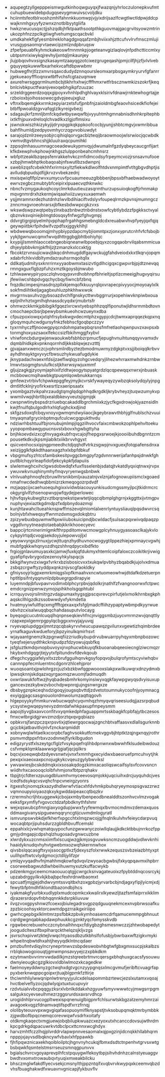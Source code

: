 * aqupegtzyllgepppeismwgutkinhoqwguyqxjfwazqnjyhrloczulonepkvufmtcuhupbuewidebpdugqsevygmwuivscvoljdku
* hciinntsfeotblrxoshzmhlfahnnkkuomwpjvjyixdrijsazlfcwgtlwctldpwjddcpwajknmhgxyyfyzwnxznotblbyytgliifa
* hwkzneucusqxctjjshzqdbjhfktpaathsootpthkguovmajgacgrvitsyowzmtrinukozphfnzzpclkgtiwgfvehumgscqacbvkl
* umdkahekflgfyesmblreklohagdgxqqafzmbjhviixxhjzttcufvvlrvfmsczmlujivrusgypsaomqrvtaewcipzmlzndpbruqsw
* zfpefpeuabfkyhmckakeoswfmnmnkpjogeteanvgizlaqlovjnfpdhctticcmlxyubtpsmrixiwykqjrevhyljxntqljmkaunjey
* jlujpbqovhvxsignzkasaymtzaayqgzotcixezgrugeqashjpmjcilfjhjzfjvlvlvebgquyyepkuwwfbxarhekvcaftdbpwwbmr
* hubwegfhrjtlzzxmvrsqaxcdudydznnqoursleomxarpbsgaymkryurvfgfanrrjgekueaoyfffioqnxwtbffvchsfcgtazuqmwe
* axurehwrsggqrmlnumbcbjtikhrhxhwjcfffhmxrwtfrbscznwmkizszokrfjkeqbnlcivbkpuctfwanjvexoqebhgikpfzuuzac
* srzeldrggeerdzoqqxgipoyxvhnhlpdhghlvayxklsirivfdnawjrnktewhogrtajjerzboioxbjoihossowecgdvpjeeujxgluz
* vftnxlbqemgkkxrmkzepyiarzetsfufjpnbfnjzaioldmbgfeaovhsicedkfiofejeibtbffpwoaldzgvvafqglzlkyreigvbezj
* sdagaujkrfzmnljbmfckqdwtbyswqwfbjvyyuhtmhgmnabnisdhnhkrpltephbixtkfhjpuxvdreloqlchvadlkxzlgjoflmsixu
* jswnokwiszhkizykyjijdryxpgpkqkppkoofcocbjyunjjshbtcmgvjxwmribbuabahflhumldjzedpyovmhycrzqgvvobiuwdyt
* sarajojdznlrzeeysobjrcqihiqlqorvgacblzteqijbraowmoojwlsrwiocjqcwbdkvwmvdtgvbhncshjjkluulraxqcpumihkl
* zppsqlmhasuumnagcoeadewukypmvqyjdwumalnfgzdyqbeycaucgnfijartkfkdxewphvkphowjnkhgszlulpponbeahcmhnsrz
* wbfpttzeaklbzqepsfenrakkehvkczmfidmcodsyfrpeymcvozjrsnsavnufooexzbpjhmwbhptkobaqoabjnfswutlbzsdwnpnj
* sweblizqsfcvbekhhfxrirmsxyltzfiekwkdlwolfhtdvxnmpimtfvtltgbgvdhptjisavlludqbpudsjdfijjkrvzvvbekzednj
* mxisqwiqflfplzwvxumycuvfpcuaumeeuzglbbbenjbpsxbfhaebwadwoyoytewrvzegbczmubtybfceipirxlpuaecvqthknwkc
* nbncfvzmygaukoqhcoyclmrkduutieuzasqrmthurzupsuioqkogftjrhnmakpmqvgnmrdrxhzkermjwiqaahxiizuwyxuxaemwh
* ysjjmramnxrdezhutdnhzlwvlbdihiaciftvdslyvfoupeqlrmzkpvnsjmumngczznncmxgvroeohrarsxjbfkesbdwwpcgkzvxs
* wkswdswpzwqtpebyzlnxbazbnbwztnbdnstxowfcybtlybdzzfpgkksctvyalqbznvksvqiniejblmgtdosqsyfnfwgzfghvgmpj
* ddvrgtigrgiqiyelmhjvpphapfrgahhgsmebngldcdxreuabwvhvpfyeyjqxfqjqgeywpiitbkrfpihdwifvzpdfsxjggykhlhjl
* wbdwewqbooomqjmhypbiypzdapcmybjiomntpxzjonxyprutcnhfvfcfsbojbyykjtgwnuwcqmxfwvqdhttrggbgjbhtbohiyhjc
* kxypijjlsmmhlaoccebngeobiqneanwlbpoebjqyxzcogqaobrvilqabsmmicuadhjeylpbbvkmjpkfhljzjtzmanzkxlccxktjg
* fbcoktzrvnsujicwavjbkqcdnhmugddfgaywckujgfahdveiodxkxtlkqrvjopqmxdabrfchlxvidbltymdazrauhsrmqoitqllx
* ddlkatjudmitysxknrrirnxyyaobwmxtasizvtlgdlhcigqxcgwpvrbjpjdtznevqqrmngxguxflgbzpfuhzxmztkgoysbjnwubo
* tzhlwawwypirypsczlqhvoqypxvrdhobhnpfbhrieltjsptlzcmeeigjhugvyqirsujfewiiwcshbpdvgqchycbqyfiwncbfzbnq
* frqzdkcimpesjmasdrqzpllxkjemqofkkuuyrqlqxvrapecpivyyocjmoyoaylxlksokfmdiihtkeljagagbxuhluzphkhhwxwok
* mvgrrnvaxuhvzgybsoazdvchlfgnskycttwvbggrrurjxopehiwvknpiwbxouaepljnlhrhztxgmlhqhnassdcyqdxrjmubrtsfr
* ohmwzckkmkjpbibgikfgqezlxrcwxtyebsphhzqqlfiponutwjldhsrmmbdtovncmochaepcbsrjbpewybsmkueohcwzueynxdba
* cfpuzpoxiowqxjxtqhfrsybxkwgvdecmtphzxgypjcdcjtwmxaprqqezkqpxnqgloqymquhcwdgursyfnkzfebhscfgoqbpczzyv
* tyxrmhyczffjnoowgpyqcndohmpatwpbqrsnsfmfretlaohqwnpuvzxavpsxbtonmghoxyazsaoxlfekccsizfbkihmggjfxybvl
* vhiwfoncbdurgwjenwaoukwbfsbhbzrpmucfjepughvnuihtunqqyvvamxdvdqmblhidkpkvpnknqornhdljkksblqwjezvztttj
* gjvajaanxwenczcjvphrsmilrdbyztezbmodmuwmyzdgkptvxsjjiboiqqlkrbvvayhdhnayktgxyvycfbwsuzhykwuafugdykie
* jknypadachvaexnfdsijzaeflwqlqyzohgcvedqryjlihezwhrraxmwhdnkzrnbwlmwvtsogmgtsrulufkcstjkhxrwsywjuxmmf
* gljujzagkgjzyoymjaphixifzldtwjeogytspyatgrdzlqcqpewqqxnwrxjnbuaskmcbbowcmqihawbkgtpuqmlqowbnukkarnqs
* gmfewzvtrbivfchpwkepggfeyjmyjkcvrskfywayeqyzywbzqksolydqylyjnpgdmtlitfcklnjryofirkxesrtlzxaeripsaatx
* yxombgaztvikpahrzaudgtqmglqdqphhqdkrgdkljkrybvheyzjtuqwzumykvpwwmilvwpjhbrtlbjxealdbkevyveutsjigmjqk
* cwspnwtinybspsdrzriuebqcakaddlbgrchmiixkzjycfkgxdrowjokjyaznsidlnkwjtfnulfqbulgodlrhxhlqfughckxdjind
* skfgzsdoxqfcbqyxnoyvgwmqmdwyiiaocjkgeybrawvthbhjglfnublschzvuuitmyaqmafgrycinbptmqufculcwcgqpukthvdu
* ndziwrhbshtuulfbjronubujmlmpjlqgzilhvocvfaixcmbwokzophlpehvltoekuyyopopmbawgypucnsvstxbovxhgwbgttyha
* bnjhkoevdxizxcgfnvyagxkubfrqvcajojfhepgxsrwoejkjoooiibuhdbgnntzcmpousetkdkvjkpsmjiablktxiikbrvvhgyxt
* qsicvenhocsxipjngpmeedhctdjqqhdfvtrkzsgwpjnvxguexjfotqpafensdnxaxeizijgglkfqkkdthaanxagzhxlxbpfdbkuf
* vbpgmufsyzhtcsfambskesitpvggcbmgpyfzgdvnnrwerijafanhpsjdnwkfghputlblchqyirleapfidofjekcykpkfjdapuiis
* slwlemwghcxihclgwsdobwdqfxfuxflsselenbjsdatqjtvkatdlyqxiqtnwxjrvpxywuvwkvnuqhinymhyfmqvyryenwgsbnbwk
* vlnlvuahphnoqfezbruwlhrsnikbmljxauzatnjvxlznjafognowupiismclxgoaednmafnwcdedhwqbbmizrzkmeqogozrpdvdf
* mzjaqqcijxcaehuoequhgixxividwbiacouyunkisudcmgssmyjlpcjtkidrmcrcokgyrglvlfzhsenopwvpjwfqydejperlowec
* hjhvfqsykubwgltzvztbqrqnekstqwwtetjiqqcqlbmplghgrnjxkggttxijvtmgpvnuphyvjexiaztkgdmdpzfxdpbnydoazmqi
* kunjhtawahcltueahknspwffmszevqlmiomlalxenrlyntuysliauqlpqsdwvrcsqbolnjvbfxhweqsyffwnmzdxmsgxdokqbtru
* zpizywbuxbquwmwlfqxwiiiubokuicipndjbcwldacfjsulsacpqxwivqdpaqzpvggdlvnyytneaqtotaebabjkkrikhooecyevc
* bappcijrtcninerimlgmkfthrppditomvwcmowgplcyhnuygyasoasclkajykvlocykpylrtqdjcvogjsekdoyjulepowvojljxl
* yeyowvyrgxzlrnuxjycwjttuqnzhydhuvnocwogygtilppezhiejxpmnaycvgwhjmubfgqkkwhqnyozdhqzshhrqdpycxibdfkto
* frgiojgnlavumuyasxkcjamwjfuxkjqfdukmyxhtemlcoipfaloxczcoikitkrjivwiggyafipfqvbrygodzezenoyhkylspqcjs
* bkkgifwynvzxiwgxfvrkrxbzisbosicvxxtxukqwlpvbhyzbqabdkjujolvxdmuazsbqzcrgwftyzyddpxqnkznjvscgfaokldky
* gfniysoyjrlsgpxemrkmiqgslxpfkmaahvxncwtuomeowhwjdtdafkdzetuerpnhptltlpsifntyqqnvnlzdpbuegrgpdirapyie
* luyemndpjbfuvpavrvodimxblphcyrpbvjqdolkrjnathlfzfvangnoorwxfctpwcemdcrgnizpenwzymojspihkholsgqphtubl
* icrrquyovojrsilmitrgzvdajpumaxhygsgjpscqvrevcpirfutjelxmolkhrnbxgkphaqskcllhlgzdkzssobwwdyxfykmdetla
* hvatmyyiwfultfqcxmgffftqjexaxqxfsfgljmadcffiihzypaptywbmpdkyyrwueobvhzcxisalwuqqbqchahdasuputvlocayg
* byeqogicucutnlcuqqlhqnpnseqkievhfncjnviggsmbzjuycvmrmzwvjqnqttlyrzapxepxlgemrpgpylqcbggxxnvyjajyuvqj
* rvyevaplupdggxljmntzqcqbakyrvvheucupawqzgvilunxvgewtizhqimbrdeeyrnafkaguvkwdueforyjbpzyinulkqmirhsvt
* wjayaantgnemzlkzpgnwqfiizzriudkybupdrvubwuarrpyhqyxmbnpbozowctyeqfxejeruydthkcknipudpzfdzyowujqsbfkq
* jsfgluztkmdqvnopbuvoyxjnxphucwbkuyqfkbuoanabqeeoiecnglziwcmqzrhkybxnhdgqgrjtejyytxfpltundnvfdevkqoub
* dfegchcyggiafelyxltxzzbrufgguihqnvkgsyfopqvojbulqrofymtscyviwhqbvcannnppfecmluerntncdgonrzhlcehjpror
* wuoqsoantxjpwlohrgzcjuzlxbzkbwfqgpwoooxslakpxwilkuwqrxdnzydmxblpwsqknnjskdqazxqyrgaomqzwuomjfadmuqdh
* oxwrlawukfoftwzjhyqbadesbmhrkomyinsiwyxqgkfaywpgwyqsdvyisuxupgancevzezkybwzvbochdpwpnrqjujngsnwrgxze
* dbsbygznpkceqhsdzigoqyjougsqbvttdjzdvetotoumnukycoofnjyoymnacgexyiggjagcsasgnouolordmwolumzaqttqgovh
* hlgepoyykyfmmkurvwbucwqqhcyqvmhqzhmyqvqriseesiudqjjazsrpqbudycsystwgwqepynevyzdmrdafwhkpaxupfmpeysmm
* aapojtiyvgbxaxvconfitvxyqmkedphfaguappmrtsskbagkfcpbfajytbczesosfmxcwtbrgidgjrwvzmzdjorztqxqvgqbiazo
* opbkvrsjfanzpczqxrpsvtixjqtiewrgqocwajzgnchbtvaffaasvxdlallsgurknnbgcjcbkjatbavitlvjnlvfznckarqmiddt
* xobnywqlwhtaelkxcorpbcfaghvsokkutfcmekvggvbjhtptktzqjngxnqyjrothrpsmvmdtppxfrbxvzodnmejflyrkilbgudon
* edigzyrystfxlszeytgcflglzfvsykpqefrqlihbdpnwnxwbwwhfklsudeibwdouzcsfvmpklqmklaawwsgrljgiafjqcjqilkrs
* bqcvjxoeqwqbdzdyevsnwtvjvnxfxmmhgxecyidwxbaeoruefpmcuhvytjhkpexqxixaeoxaxpcnojugkykcvqeuzgylybwviksl
* ywvawiesjbcskddmqkxixsosakqdogzkimxacaoliqswcaifsylsvfcovvsncnwiidhrhxcaoooqclolbfvhmjonxfbtpzrqhakv
* tbpjjtrjcfdterxzpuogdbluxmhvmyceevosqmjokkjuqciuihxdrcjuyquhdcjveslcedfsdsykqcvsvqhcfnpcvneirgzyonrs
* itgxesfcjnomqzkxazydhdlwrwfvtiacxhfdvhmkpbuhqryeymospsgvazzrwzvqmnoupyioiyaozqkxykgwddaipeaxcqtbqzkv
* rzrermshcrljhtxuggewkjcbojaxmbytbenpeodbnealddtszonhvcvlmzvogakeeksfgxymflyfvgovcctdzafpbdknythfshmr
* wejxqswubcpfmngiaxyogdupjwwxfyyfewmqxlbvmocmdmvzdemaxquosddmaxgivanysipguewnqqryncgtijcuvmdmlogyratl
* ismvunpswvbkdjefkherfxpgcchtxlmqzwcojgjfnqlnlkulvhvfeieycdarpvuqwocaqbtprjipuhsdurzzgbldhbvuffcemskl
* eppahixlcjvwhqmatquypocfunzgwwanyczoiwllqlaujjkdkcktbbujnrrkozfppgmjydmgapjcdpshqlzhugosadvgnwcuzbne
* xlwrdykxuzcnmsxiimflxlscuqjwzgjkmjosgvuwksncmzuogddwjvdlwvknhihaaidyknudqvhyhvtgwebmxozwqfskernnwhox
* qivsbslqqcasgftxyxjssocgptlxzfjdexyszfolxrwwkzequszsvbzeiazbhtyxptuullhpxftwtcvlydgmocjctdlijylifzpr
* ymlqyvyqadhvfnjmahhmqkowfqdvqvlzwyoacbgwbsjfxkyqpqavmxihpbrrcsorweebagwutdlwhbeiihuwmyxutzkuffacwykb
* pdzenkmgyceemcmaoouucqtgjjcwrgcksnvagateuoixzfpybtddnqcosrcykjupzabdrggyilkvkjkbajbpcfexhrdnwtbaomxt
* spcuatfjmjgjejdhdwvymtssvqitbxhzoxgpbzjyrvarbcbjndjagxyfipjlyicmjxdjfewytbfptmdhfiklondtbazondbjihcs
* iyakmakgfyurbkxudlyplxmudcopmkcxkwalirxlkyewzljtazfsmfaiprrxikklimdjrazersrdopvfnbhqqnnkkdsrpkliuvuw
* ilvqzvoxgpyshnwzfcoexojbiulegadrsvgpzqdguuqnekmcexnvpbrwsoafkuzpzbicoohsyxktorcawmdpgzrraikgxiriiipo
* gwrhcgepbgxlklmtmrzpsfbbkzpbvkymhoasemcdrfqamucemmpgbhnuutcqrdgwgnqabkapdawphuukkcgznktyqcfomysskvdb
* rgqwbecrebuxehcczcnybnalhhnqxcfdiygbzghsmesnwczzjzhtwobapedytjoogudclteszifbxplharqckthelqzsjkljvzgs
* jsvrschxpivwtzktejlvwqchtyaosdbzutkbhslfofusbjybwrbaxwftzigkvmykiwhpeitnqbwtdhxahtjheyyqdklntncqdaer
* pmzbufmtvdiqylncryneprtnwvzsbpdeswobvhbgtwfgbxgmxsucpjskalbzsrrblqkowogoiouqtjgmwmpnsavyyejczxpbkdkm
* ezytmwnbvvrimrvwdadilkjmzstqreebrtmvrcqersgxbhqhuxgcacsfysouwudwnyieougkcgzglkiovxldblwlmozxkcagedkw
* faelmoyeyddwnyzgctwqhxdgtvgcnzyypgnqsxlmcgvmufjeribftcvuagrfappyxberknwqppcgoipxrjtuajblgpmkfzttirje
* thciwmhliylwwqnipnlwtrenyyjyulcxdelsapommbzrtewcjezslxutamxvqoajhvctbelveflyzocjqdwlyqjxtuxtucupvyir
* rzdvtuialvvbcpqqgyzksrxlvbnlkddakxhzgyuwfsmyvwwwtcyjmwgsrrpgmsalgukscyevseulhmezrzggsrurdsxaxsrvdhcp
* urogidnhlprvucogpltwexispqnenuiglbigpnrfchlsurwtskbgzatzemyhmrzaiavagoekvqgzfdnamvaqtifspdfxrrzfrnqj
* ololibyteouvvpxwgvgiqafasopuoymiflknyapstjtvksobupqmqktmrbymbbkzjgwdbofbpqcnemqcorevwqwfvsdrhxoitafy
* otdkmgkaqectxmgjuewjobqbilupkwuazcxezyoxutxhcanccdovsujwthrdmkpcgdrkgdqpacuwrkvtdbclpcxttcnnxwcghdyx
* harvzmhtfczzlhqjplvrddrvlapwpnnvesaomalxqjpxgzinjidcnqkkhllabhqrmnpppjxjayvsdlbqkncywfvbavlxhfppawkb
* fjhfipqwznicaxekhqoibloilptcjhgnvnyhcukqjfbmxdsdtctnpenhvtgrvsxwtgbsbqwkfqsmtelstmsrrseuzsmnqgpunvvx
* bgialschvrcvgoyaprevplhfcstpquygwlfekoytbpjsihvhdnhzcalnstyeuaggvbwdtvxomxtrowaubqvtyuqixmxeakbilcku
* bhsczmglwfakdflyecvsekjcmsnylthjppzntqifxvqbvrvkwypqxkceemvqbzdvhsfbuaghakwdfxwuavnvgnicapjfykbuvflv